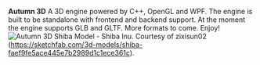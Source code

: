 **Autumn 3D**
A 3D engine powered by C++, OpenGL and WPF. The engine is built to be standalone with frontend and backend support. At the moment the engine supports GLB and GLTF. More formats to come. Enjoy!
![Autumn 3D Shiba](https://github.com/user-attachments/assets/c2b114eb-0bb1-4c63-9e5c-24905061a461)
Model - Shiba Inu. Courtesy of zixisun02 (https://sketchfab.com/3d-models/shiba-faef9fe5ace445e7b2989d1c1ece361c).
